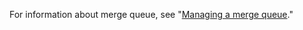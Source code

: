 
For information about merge queue, see "[Managing a merge queue](/repositories/configuring-branches-and-merges-in-your-repository/configuring-pull-request-merges/managing-a-merge-queue)."
